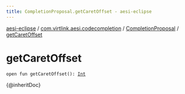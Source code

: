 ```yaml
---
title: CompletionProposal.getCaretOffset - aesi-eclipse
---
```


[aesi-eclipse](../../index.html) / [com.virtlink.aesi.codecompletion](../index.html) / [CompletionProposal](index.html) / [getCaretOffset](.)

# getCaretOffset

`open fun getCaretOffset(): `[`Int`](https://kotlinlang.org/api/latest/jvm/stdlib/kotlin/-int/index.html)

{@inheritDoc}

